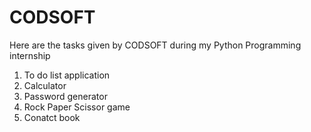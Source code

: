 # CODSOFT
Here are the tasks given by CODSOFT during my Python Programming internship
1. To do list application
2. Calculator
3. Password generator
4. Rock Paper Scissor game
5. Conatct book
